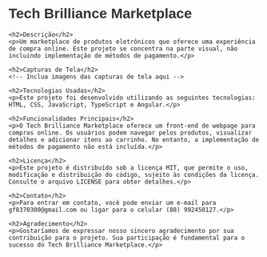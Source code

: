 <!DOCTYPE html>
<html>
<head>
    <meta charset="UTF-8">
    <title>README do Tech Brilliance Marketplace</title>
    <style>
        body {
            font-family: Arial, sans-serif;
            margin: 20px;
        }
        h1 {
            font-size: 28px;
            color: #333;
        }
        h2 {
            font-size: 24px;
            color: #555;
        }
        p {
            font-size: 16px;
            color: #666;
        }
    </style>
</head>
<body>
    <h1>Tech Brilliance Marketplace</h1>

    <h2>Descrição</h2>
    <p>Um marketplace de produtos eletrônicos que oferece uma experiência de compra online. Este projeto se concentra na parte visual, não incluindo implementação de métodos de pagamento.</p>

    <h2>Capturas de Tela</h2>
    <!-- Inclua imagens das capturas de tela aqui -->

    <h2>Tecnologias Usadas</h2>
    <p>Este projeto foi desenvolvido utilizando as seguintes tecnologias: HTML, CSS, JavaScript, TypeScript e Angular.</p>

    <h2>Funcionalidades Principais</h2>
    <p>O Tech Brilliance Marketplace oferece um front-end de webpage para compras online. Os usuários podem navegar pelos produtos, visualizar detalhes e adicionar itens ao carrinho. No entanto, a implementação de métodos de pagamento não está incluída.</p>

    <h2>Licença</h2>
    <p>Este projeto é distribuído sob a licença MIT, que permite o uso, modificação e distribuição do código, sujeito às condições da licença. Consulte o arquivo LICENSE para obter detalhes.</p>

    <h2>Contato</h2>
    <p>Para entrar em contato, você pode enviar um e-mail para gf8370300@gmail.com ou ligar para o celular (88) 992450127.</p>

    <h2>Agradecimento</h2>
    <p>Gostaríamos de expressar nosso sincero agradecimento por sua contribuição para o projeto. Sua participação é fundamental para o sucesso do Tech Brilliance Marketplace.</p>
</body>
</html>
